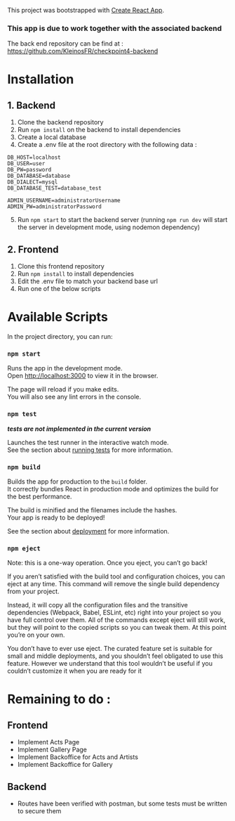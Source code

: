 This project was bootstrapped with [Create React App](https://github.com/facebook/create-react-app).

### This app is due to work together with the associated backend 

The back end repository can be find at : https://github.com/KleinosFR/checkpoint4-backend

# Installation

## 1. Backend

1. Clone the backend repository
2. Run `npm install` on the backend to install dependencies
3. Create a local database
4. Create a .env file at the root directory with the following data :
```PORT=serverPort
DB_HOST=localhost
DB_USER=user
DB_PW=password
DB_DATABASE=database
DB_DIALECT=mysql
DB_DATABASE_TEST=database_test

ADMIN_USERNAME=administratorUsername
ADMIN_PW=administratorPassword

```
5. Run `npm start` to start the backend server (running `npm run dev` will start the server in development mode, using nodemon dependency) 

## 2. Frontend

1. Clone this frontend repository
2. Run `npm install` to install dependencies
3. Edit the .env file to match your backend base url
4. Run one of the below scripts

# Available Scripts

In the project directory, you can run:

### `npm start`

Runs the app in the development mode.<br />
Open [http://localhost:3000](http://localhost:3000) to view it in the browser.

The page will reload if you make edits.<br />
You will also see any lint errors in the console.

### `npm test`

***tests are not implemented in the current version***

Launches the test runner in the interactive watch mode.<br />
See the section about [running tests](https://facebook.github.io/create-react-app/docs/running-tests) for more information.

### `npm build`

Builds the app for production to the `build` folder.<br />
It correctly bundles React in production mode and optimizes the build for the best performance.

The build is minified and the filenames include the hashes.<br />
Your app is ready to be deployed!

See the section about [deployment](https://facebook.github.io/create-react-app/docs/deployment) for more information.

### `npm eject`
Note: this is a one-way operation. Once you eject, you can’t go back!

If you aren’t satisfied with the build tool and configuration choices, you can eject at any time. This command will remove the single build dependency from your project.

Instead, it will copy all the configuration files and the transitive dependencies (Webpack, Babel, ESLint, etc) right into your project so you have full control over them. All of the commands except eject will still work, but they will point to the copied scripts so you can tweak them. At this point you’re on your own.

You don’t have to ever use eject. The curated feature set is suitable for small and middle deployments, and you shouldn’t feel obligated to use this feature. However we understand that this tool wouldn’t be useful if you couldn’t customize it when you are ready for it

# Remaining to do :

## Frontend

* Implement Acts Page
* Implement Gallery Page
* Implement Backoffice for Acts and Artists
* Implement Backoffice for Gallery

## Backend

* Routes have been verified with postman, but some tests must be written to secure them


